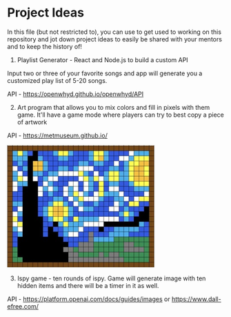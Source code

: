 # Project Ideas

In this file (but not restricted to), you can use to get used to working on this repository and jot down project ideas to easily be shared with your mentors and to keep the history of!

1) Playlist Generator - React and Node.js to build a custom API

Input two or three of your favorite songs and app will generate you a customized play list of 5-20 songs.

API - https://openwhyd.github.io/openwhyd/API



2) Art program that allows you to mix colors and fill in pixels with them game. It'll have a game mode where players can try to best copy a piece of artwork 

API - https://metmuseum.github.io/

![painting](pixil-go.jpg)



3) Ispy game - ten rounds of ispy. Game will generate image with ten hidden items and there will be a timer in it as well.

API - https://platform.openai.com/docs/guides/images or https://www.dall-efree.com/
